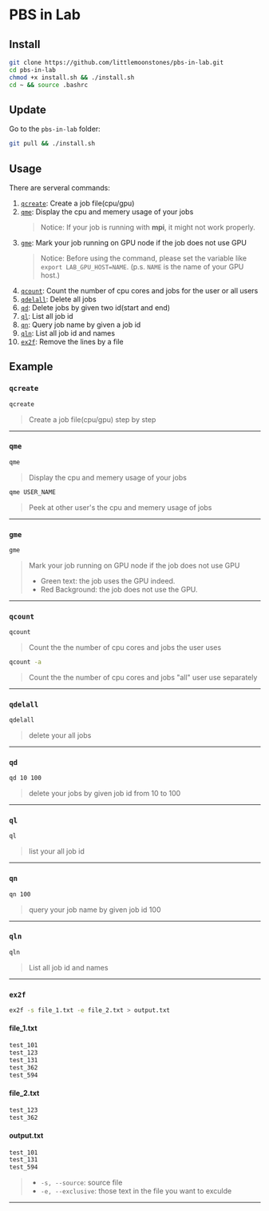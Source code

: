 # PBS in Lab
## Install
```bash
git clone https://github.com/littlemoonstones/pbs-in-lab.git
cd pbs-in-lab
chmod +x install.sh && ./install.sh
cd ~ && source .bashrc
```

## Update
Go to the `pbs-in-lab` folder:
```bash
git pull && ./install.sh
```

## Usage
There are serveral commands:
  1. [`qcreate`](#qcreate): Create a job file(cpu/gpu)
  2. [`qme`](#qme): Display the cpu and memery usage of your jobs
     > Notice: If your job is running with **mpi**, it might not work properly.
  3. [`gme`](#gme): Mark your job running on GPU node if the job does not use GPU
     > Notice: Before using the command, please set the variable like `export LAB_GPU_HOST=NAME`. (p.s. `NAME` is the name of your GPU host.)
  4. [`qcount`](#qcount): Count the number of cpu cores and jobs for the user or all users
  5. [`qdelall`](#qdelall): Delete all jobs
  6. [`qd`](#qd): Delete jobs by given two id(start and end)
  7. [`ql`](#ql): List all job id
  8. [`qn`](#qn): Query job name by given a job id
  9.  [`qln`](#qln): List all job id and names
  10. [`ex2f`](#ex2f): Remove the lines by a file

## Example
### `qcreate`
```bash
qcreate
```
> Create a job file(cpu/gpu) step by step
---

### `qme`
```bash
qme
```
> Display the cpu and memery usage of your jobs

```bash
qme USER_NAME
```
> Peek at other user's the cpu and memery usage of jobs
---

### `gme`
```bash
gme
```
> Mark your job running on GPU node if the job does not use GPU
> - Green text: the job uses the GPU indeed.
> - Red Background: the job does not use the GPU.
---

### `qcount`
```bash
qcount
```
> Count the the number of cpu cores and jobs the user uses

```bash
qcount -a
```
> Count the the number of cpu cores and jobs "all" user use separately
---

### `qdelall`
```bash
qdelall
```
> delete your all jobs
---

### `qd`
```bash
qd 10 100
```
> delete your jobs by given job id from 10 to 100
---
### `ql`
```bash
ql
```
> list your all job id
---

### `qn`
```bash
qn 100
```
> query your job name by given job id 100
---

### `qln`
```bash
qln
```
> List all job id and names
---

### `ex2f`

```bash
ex2f -s file_1.txt -e file_2.txt > output.txt
```

#### file_1.txt
```txt
test_101
test_123
test_131
test_362
test_594
```

#### file_2.txt
```txt
test_123
test_362
```

#### output.txt
```txt
test_101
test_131
test_594
```

> - `-s, --source`: source file
> - `-e, --exclusive`: those text in the file you want to exculde
---